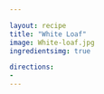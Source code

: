 ```yaml
---

layout: recipe
title: "White Loaf"
image: White-loaf.jpg   
ingredientsimg: true       

directions:
- 
---
```

